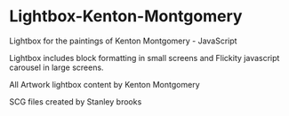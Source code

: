 # Lightbox-Kenton-Montgomery
Lightbox for the paintings of Kenton Montgomery - JavaScript


Lightbox includes block formatting in small screens and Flickity javascript carousel in large screens. 


All Artwork lightbox content by Kenton Montgomery


SCG files created by Stanley brooks
